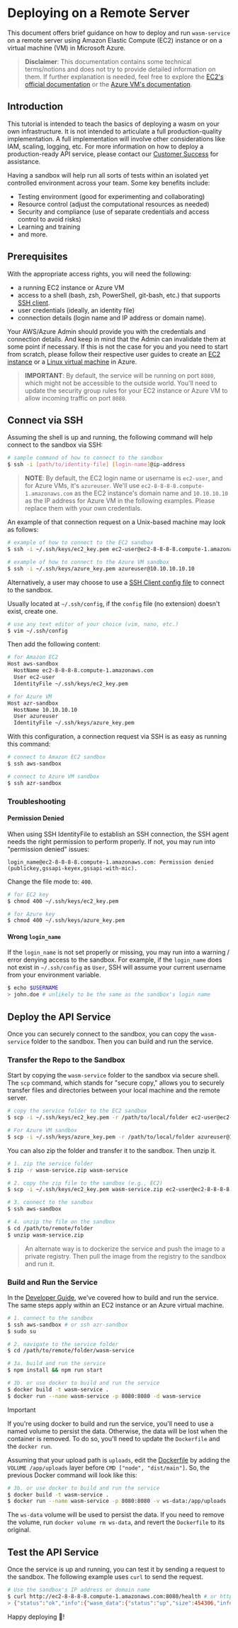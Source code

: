 # Deploying on a Remote Server

This document offers brief guidance on how to deploy and run `wasm-service` on a
remote server using Amazon Elastic Compute (EC2) instance or on a virtual machine
(VM) in Microsoft Azure.

> **Disclaimer**: This documentation contains some technical terms/notions and
> does not try to provide detailed information on them. If further explanation is
> needed, feel free to explore the [EC2's official documentation][ec2-docs] or
> the [Azure VM's documentation][azurevm-docs].

## Introduction

This tutorial is intended to teach the basics of deploying a wasm on your own
infrastructure. It is not intended to articulate a full production-quality
implementation. A full implementation will involve other considerations like IAM,
scaling, logging, etc. For more information on how to deploy a production-ready
API service, please contact our [Customer Success][coherent-helpdesk] for assistance.

Having a sandbox will help run all sorts of tests within an isolated yet controlled
environment across your team. Some key benefits include:

- Testing environment (good for experimenting and collaborating)
- Resource control (adjust the computational resources as needed)
- Security and compliance (use of separate credentials and access control to avoid risks)
- Learning and training
- and more.

## Prerequisites

With the appropriate access rights, you will need the following:

- a running EC2 instance or Azure VM
- access to a shell (bash, zsh, PowerShell, git-bash, etc.) that supports [SSH client][ssh-client].
- user credentials (ideally, an identity file)
- connection details (login name and IP address or domain name).

Your AWS/Azure Admin should provide you with the credentials and connection details.
And keep in mind that the Admin can invalidate them at some point if necessary.
If this is not the case for you and you need to start from scratch, please follow
their respective user guides to create an [EC2 instance][setup-ec2-docs] or a
[Linux virtual machine][setup-vm-docs] in Azure.

> **IMPORTANT**: By default, the service will be running on port `8080`, which might
> not be accessible to the outside world. You'll need to update the security group
> rules for your EC2 instance or Azure VM to allow incoming traffic on port `8080`.

## Connect via SSH

Assuming the shell is up and running, the following command will help connect to
the sandbox via SSH:

```bash
# sample command of how to connect to the sandbox
$ ssh -i [path/to/identity-file] [login-name]@ip-address
```

> **NOTE**: By default, the EC2 login name or username is `ec2-user`, and for Azure
> VMs, it's `azureuser`. We'll use `ec2-8-8-8-8.compute-1.amazonaws.com` as the
> EC2 instance's domain name and `10.10.10.10` as the IP address for Azure VM in
> the following examples. Please replace them with your own credentials.

An example of that connection request on a Unix-based machine may look as follows:

```bash
# example of how to connect to the EC2 sandbox
$ ssh -i ~/.ssh/keys/ec2_key.pem ec2-user@ec2-8-8-8-8.compute-1.amazonaws.com

# example of how to connect to the Azure VM sandbox
$ ssh -i ~/.ssh/keys/azure_key.pem azureuser@10.10.10.10.10
```

Alternatively, a user may choose to use a [SSH Client config file][ssh-config-file]
to connect to the sandbox.

Usually located at `~/.ssh/config`, if the `config` file (no extension) doesn't
exist, create one.

```bash
# use any text editor of your choice (vim, nano, etc.)
$ vim ~/.ssh/config
```

Then add the following content:

```bash
# for Amazon EC2
Host aws-sandbox
  HostName ec2-8-8-8-8.compute-1.amazonaws.com
  User ec2-user
  IdentityFile ~/.ssh/keys/ec2_key.pem

# for Azure VM
Host azr-sandbox
  HostName 10.10.10.10
  User azureuser
  IdentityFile ~/.ssh/keys/azure_key.pem
```

With this configuration, a connection request via SSH is as easy as running this
command:

```bash
# connect to Amazon EC2 sandbox
$ ssh aws-sandbox

# connect to Azure VM sandbox
$ ssh azr-sandbox
```

### Troubleshooting

#### Permission Denied

When using SSH IdentityFile to establish an SSH connection, the SSH agent needs
the right permission to perform properly. If not, you may run into "permission
denied" issues:

```text
login_name@ec2-8-8-8-8.compute-1.amazonaws.com: Permission denied (publickey,gssapi-keyex,gssapi-with-mic).
```

Change the file mode to: `400`.

```bash
# for EC2 key
$ chmod 400 ~/.ssh/keys/ec2_key.pem

# for Azure key
$ chmod 400 ~/.ssh/keys/azure_key.pem
```

#### Wrong `login_name`

If the `login_name` is not set properly or missing, you may run into a warning /
error denying access to the sandbox. For example, if the `login_name` does not
exist in `~/.ssh/config` as `User`, SSH will assume your current username from
your environment variable.

```bash
$ echo $USERNAME
> john.doe # unlikely to be the same as the sandbox's login name
```

## Deploy the API Service

Once you can securely connect to the sandbox, you can copy the `wasm-service`
folder to the sandbox. Then you can build and run the service.

### Transfer the Repo to the Sandbox

Start by copying the `wasm-service` folder to the sandbox via secure shell.
The `scp` command, which stands for "secure copy," allows you to securely transfer
files and directories between your local machine and the remote server.

```bash
# copy the service folder to the EC2 sandbox
$ scp -i ~/.ssh/keys/ec2_key.pem -r /path/to/local/folder ec2-user@ec2-8-8-8-8.compute-1.amazonaws.com:/path/to/remote/folder

# For Azure VM sandbox
$ scp -i ~/.ssh/keys/azure_key.pem -r /path/to/local/folder azureuser@10.10.10.10:/path/to/remote/folder
```

You can also zip the folder and transfer it to the sandbox. Then unzip it.

```bash
# 1. zip the service folder
$ zip -r wasm-service.zip wasm-service

# 2. copy the zip file to the sandbox (e.g., EC2)
$ scp -i ~/.ssh/keys/ec2_key.pem wasm-service.zip ec2-user@ec2-8-8-8-8.compute-1.amazonaws.com:/path/to/remote/folder

# 3. connect to the sandbox
$ ssh aws-sandbox

# 4. unzip the file on the sandbox
$ cd /path/to/remote/folder
$ unzip wasm-service.zip
```

> An alternate way is to dockerize the service and push the image to a private
> registry. Then pull the image from the registry to the sandbox and run it.

### Build and Run the Service

In the [Developer Guide](DEVELOPER.md), we've covered how to build and run the
service. The same steps apply within an EC2 instance or an Azure virtual machine.

```bash
# 1. connect to the sandbox
$ ssh aws-sandbox # or ssh azr-sandbox
$ sudo su

# 2. navigate to the service folder
$ cd /path/to/remote/folder/wasm-service

# 3a. build and run the service
$ npm install && npm run start

# 3b. or use docker to build and run the service
$ docker build -t wasm-service .
$ docker run --name wasm-service -p 8080:8080 -d wasm-service
```

> [!IMPORTANT]
> If you're using docker to build and run the service, you'll need to use a named
> volume to persist the data. Otherwise, the data will be lost when the container
> is removed. To do so, you'll need to update the `Dockerfile` and the `docker run`.

Assuming that your upload path is `uploads`, edit the [Dockerfile](../Dockerfile)
by adding the `VOLUME /app/uploads` layer before `CMD ["node", "dist/main"]`. So,
the previous Docker command will look like this:

```bash
# 3b. or use docker to build and run the service
$ docker build -t wasm-service .
$ docker run --name wasm-service -p 8080:8080 -v ws-data:/app/uploads -d wasm-service
```

The `ws-data` volume will be used to persist the data. If you need to remove the
volume, run `docker volume rm ws-data`, and revert the `Dockerfile` to its original.

## Test the API Service

Once the service is up and running, you can test it by sending a request to the
sandbox. The following example uses `curl` to send the request.

```bash
# Use the sandbox's IP address or domain name
$ curl http://ec2-8-8-8-8.compute-1.amazonaws.com:8080/health # or http://10.10.10.10:8080/health
> {"status":"ok","info":{"wasm_data":{"status":"up","size":454306,"info":"currently using 443.66 kb / 512.00 mb => 0%"},"disk_storage":{"status":"up"},"memory_heap":{"status":"up"},"memory_rss":{"status":"up"},"connectivity":{"status":"up","warning":"Spark connectivity is disabled; health check is not possible"}},"error":{},"details":{"wasm_data":{"status":"up","size":454306,"info":"currently using 443.66 kb / 512.00 mb => 0%"},"disk_storage":{"status":"up"},"memory_heap":{"status":"up"},"memory_rss":{"status":"up"},"connectivity":{"status":"up","warning":"Spark connectivity is disabled; health check is not possible"}}}
```

Happy deploying 🎉!

<!-- References -->

[ec2-docs]: https://docs.aws.amazon.com/ec2/index.html
[azurevm-docs]: https://learn.microsoft.com/en-us/azure/virtual-machines/
[setup-ec2-docs]: https://docs.aws.amazon.com/AWSEC2/latest/UserGuide/get-set-up-for-amazon-ec2.html
[setup-vm-docs]: https://learn.microsoft.com/en-us/azure/virtual-machines/linux/quick-create-portal?tabs=ubuntu
[coherent-helpdesk]: https://coherentglobal.atlassian.net/servicedesk/customer/portals
[ssh-client]: https://www.ssh.com/academy/ssh/client
[ssh-config-file]: https://goteleport.com/blog/ssh-client-config-file-example/
